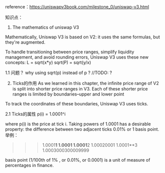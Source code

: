 reference：https://uniswapv3book.com/milestone_0/uniswap-v3.html


知识点：
1. The mathematics of uniswap V3

Mathematically, Uniswap V3 is based on V2: it uses the same formulas, but they're augmented. 

To handle transitioning between price ranges, simplify liquidity management, and avoid rounding errors, Uniswap V3 uses these new concepts: 
L = sqrt(x*y)   sqrt(P) = sqrt(y/x)


1.1 问题？
why using sqrt(p) instead of p ?  //TODO: ?



2. Ticks的作用
As we learned in this chapter, the infinite price range of V2 is split into shorter price ranges in V3. Each of these shorter price ranges is limited by boundaries–upper and lower point 

To track the coordinates of these boundaries, Uniswap V3 uses ticks. 


2.1 Ticks的属性
p(i) = 1.0001^i

where p(i) is the price at tick i. Taking powers of 1.0001 has a desirable property: the difference between two adjacent ticks 0.01% or 1 basis point. 
举例：
>>> 1.0001**1
1.0001
>>> 1.0001**2
1.00020001
>>> 1.0001**3
1.0003000300009999

basis point (1/100th of 1% , or 0.01%, or 0.0001) is a unit of measure of percentages in finance. 




